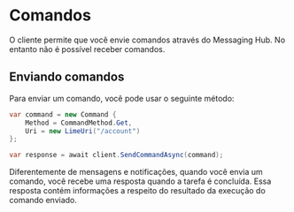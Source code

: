 # Comandos

O cliente permite que você envie comandos através do Messaging Hub. No entanto não é possível receber comandos. 

## Enviando comandos

Para enviar um comando, você pode usar o seguinte método:

```C# 
var command = new Command {
    Method = CommandMethod.Get,
    Uri = new LimeUri("/account")
};

var response = await client.SendCommandAsync(command);
```

Diferentemente de mensagens e notificações, quando você envia um comando, você recebe uma resposta quando a tarefa é concluída. Essa resposta contém informações a respeito do resultado da execução do comando enviado.